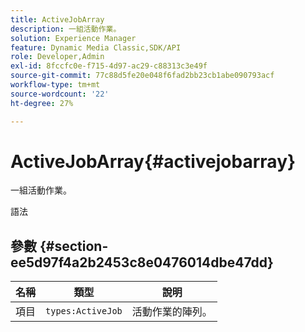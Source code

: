 ```yaml
---
title: ActiveJobArray
description: 一組活動作業。
solution: Experience Manager
feature: Dynamic Media Classic,SDK/API
role: Developer,Admin
exl-id: 8fccfc0e-f715-4d97-ac29-c88313c3e49f
source-git-commit: 77c88d5fe20e048f6fad2bb23cb1abe090793acf
workflow-type: tm+mt
source-wordcount: '22'
ht-degree: 27%

---
```


# ActiveJobArray{#activejobarray}

一組活動作業。

語法

## 參數 {#section-ee5d97f4a2b2453c8e0476014dbe47dd}

| 名稱 | 類型 | 說明 |
|---|---|---|
| 項目 | `types:ActiveJob` | 活動作業的陣列。 |
